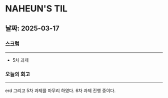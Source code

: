 # NAHEUN'S TIL 

## 날짜: 2025-03-17

### 스크럼
---
- 5차 과제 


### 오늘의 회고
---
erd 그리고 5차 과제를 마무리 하였다. 6차 과제 진행 중이다.